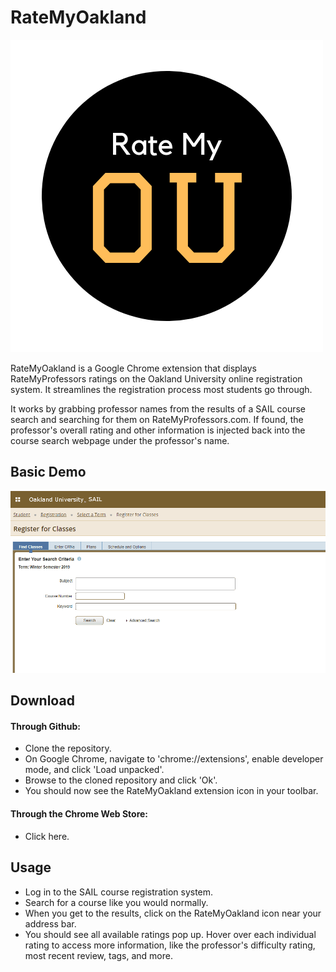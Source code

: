 # RateMyOakland
![alt text](images/RateMyOU.png)


RateMyOakland is a Google Chrome extension that displays RateMyProfessors ratings on the Oakland University online registration system. It streamlines the registration process most students go through. 

It works by grabbing professor names from the results of a SAIL course search and searching for them on RateMyProfessors.com. If found, the professor's overall rating and other information is injected back into the course search webpage under the professor's name.

## Basic Demo
![alt text](images/Demo.gif)

## Download
#### Through Github:
* Clone the repository.
* On Google Chrome, navigate to 'chrome://extensions', enable developer mode, and click 'Load unpacked'. 
* Browse to the cloned repository and click 'Ok'. 
* You should now see the RateMyOakland extension icon in your toolbar. 
#### Through the Chrome Web Store:
* Click here.

## Usage
* Log in to the SAIL course registration system.
* Search for a course like you would normally.
* When you get to the results, click on the RateMyOakland icon near your address bar. 
* You should see all available ratings pop up. Hover over each individual rating to access more information, like the professor's difficulty rating, most recent review, tags, and more.
